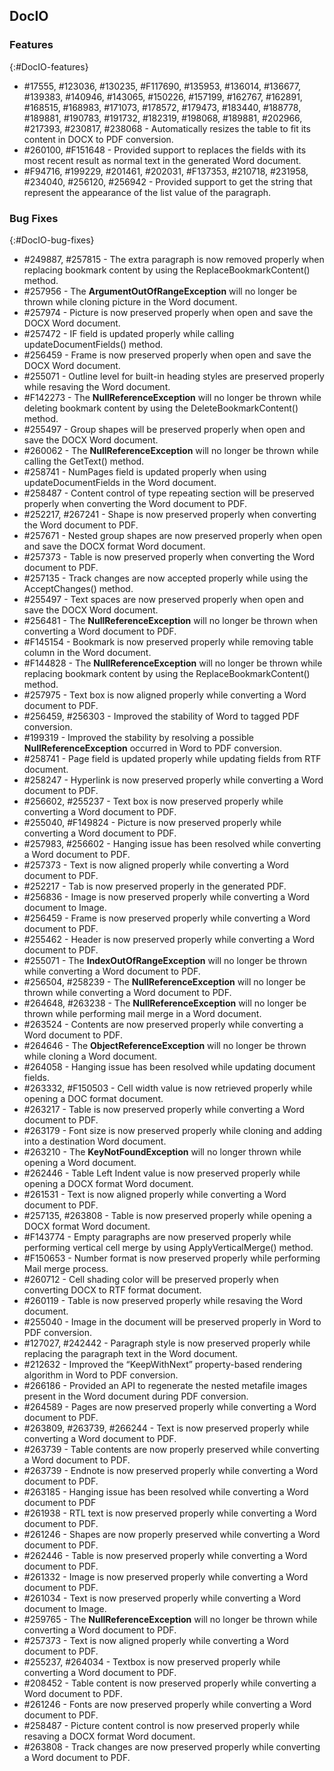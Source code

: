 ## DocIO

### Features
{:#DocIO-features}

* \#17555, \#123036, \#130235, \#F117690, \#135953, \#136014, \#136677, \#139383, \#140946, \#143065, \#150226, \#157199, \#162767, \#162891, \#168515, \#168983, \#171073, \#178572, \#179473, \#183440, \#188778, \#189881, \#190783, \#191732, \#182319, \#198068, \#189881, \#202966, \#217393, \#230817, \#238068 - Automatically resizes the table to fit its content in DOCX to PDF conversion.
* \#260100, \#F151648 - Provided support to replaces the fields with its most recent result as normal text in the generated Word document.
* \#F94716, \#199229, \#201461, \#202031, \#F137353, \#210718, \#231958, \#234040, \#256120, \#256942 - Provided support to get the string that represent the appearance of the list value of the paragraph.

### Bug Fixes
{:#DocIO-bug-fixes}

* \#249887, \#257815 - The extra paragraph is now removed properly when replacing bookmark content by using the ReplaceBookmarkContent() method.
* \#257956 - The **ArgumentOutOfRangeException** will no longer be thrown while cloning picture in the Word document.
* \#257974 - Picture is now preserved properly when open and save the DOCX Word document.
* \#257472 - IF field is updated properly while calling updateDocumentFields() method.
* \#256459 - Frame is now preserved properly when open and save the DOCX Word document.
* \#255071 - Outline level for built-in heading styles are preserved properly while resaving the Word document.
* \#F142273 - The **NullReferenceException** will no longer be thrown while deleting bookmark content by using the DeleteBookmarkContent() method.
* \#255497 - Group shapes will be preserved properly when open and save the DOCX Word document.
* \#260062 - The **NullReferenceException** will no longer be thrown while calling the GetText() method.
* \#258741 - NumPages field is updated properly when using updateDocumentFields in the Word document.	
* \#258487 - Content control of type repeating section will be preserved properly when converting the Word document to PDF.
* \#252217, \#267241 - Shape is now preserved properly when converting the Word document to PDF.
* \#257671 - Nested group shapes are now preserved properly when open and save the DOCX format Word document.
* \#257373 - Table is now preserved properly when converting the Word document to PDF.
* \#257135 - Track changes are now accepted properly while using the AcceptChanges() method.	
* \#255497 - Text spaces are now preserved properly when open and save the DOCX Word document.
* \#256481 - The **NullReferenceException** will no longer be thrown when converting a Word document to PDF.
* \#F145154 - Bookmark is now preserved properly while removing table column in the Word document.
* \#F144828 - The **NullReferenceException** will no longer be thrown while replacing bookmark content by using the ReplaceBookmarkContent() method.
* \#257975 - Text box is now aligned properly while converting a Word document to PDF.
* \#256459, \#256303 - Improved the stability of Word to tagged PDF conversion.
* \#199319 - Improved the stability by resolving a possible **NullReferenceException** occurred in Word to PDF conversion.
* \#258741 - Page field is updated properly while updating fields from RTF document.
* \#258247 - Hyperlink is now preserved properly while converting a Word document to PDF.
* \#256602, \#255237 - Text box is now preserved properly while converting a Word document to PDF.
* \#255040, \#F149824 - Picture is now preserved properly while converting a Word document to PDF.
* \#257983, \#256602 - Hanging issue has been resolved while converting a Word document to PDF.
* \#257373 - Text is now aligned properly while converting a Word document to PDF.
* \#252217 - Tab is now preserved properly in the generated PDF.
* \#256836 - Image is now preserved properly while converting a Word document to Image.
* \#256459 - Frame is now preserved properly while converting a Word document to PDF.
* \#255462 - Header is now preserved properly while converting a Word document to PDF.
* \#255071 - The **IndexOutOfRangeException** will no longer be thrown while converting a Word document to PDF.
* \#256504, \#258239 - The **NullReferenceException** will no longer be thrown while converting a Word document to PDF.
* \#264648, \#263238 - The **NullReferenceException** will no longer be thrown while performing mail merge in a Word document.
* \#263524 - Contents are now preserved properly while converting a Word document to PDF.
* \#264646 - The **ObjectReferenceException** will no longer be thrown while cloning a Word document.
* \#264058 - Hanging issue has been resolved while updating document fields.
* \#263332, \#F150503 - Cell width value is now retrieved properly while opening a DOC format document.
* \#263217 - Table is now preserved properly while converting a Word document to PDF.
* \#263179 - Font size is now preserved properly while cloning and adding into a destination Word document.
* \#263210 - The **KeyNotFoundException** will no longer thrown while opening a Word document.
* \#262446 - Table Left Indent value is now preserved properly while opening a DOCX format Word document.
* \#261531 - Text is now aligned properly while converting a Word document to PDF.
* \#257135, \#263808 - Table is now preserved properly while opening a DOCX format Word document.
* \#F143774 - Empty paragraphs are now preserved properly while performing vertical cell merge by using ApplyVerticalMerge() method.
* \#F150653 - Number format is now preserved properly while performing Mail merge process.
* \#260712 - Cell shading color will be preserved properly when converting DOCX to RTF format document.
* \#260119 - Table is now  preserved properly while resaving the Word document.
* \#255040 - Image in the document will be preserved properly in Word to PDF conversion.
* \#127027, \#242442 - Paragraph style is now preserved properly while replacing the paragraph text in the Word document.
* \#212632 - Improved the “KeepWithNext” property-based rendering algorithm in Word to PDF conversion.
* \#266186 - Provided an API to regenerate the nested metafile images present in the Word document during PDF conversion.
* \#264589 - Pages are now preserved properly while converting a Word document to PDF.
* \#263809, \#263739, \#266244 - Text is now preserved properly while converting a Word document to PDF.
* \#263739 - Table contents are now properly preserved while converting a Word document to PDF.
* \#263739 - Endnote is now preserved properly while converting a Word document to PDF.
* \#263185 - Hanging issue has been resolved while converting a Word document to PDF 
* \#261938 - RTL text is now preserved properly while converting a Word document to PDF.
* \#261246 - Shapes are now properly preserved while converting a Word document to PDF.
* \#262446 - Table is now preserved properly while converting a Word document to PDF.
* \#261332 - Image is now preserved properly while converting a Word document to PDF.
* \#261034 - Text is now preserved properly while converting a Word document to Image.
* \#259765 - The **NullReferenceException** will no longer be thrown while converting a Word document to PDF.
* \#257373 - Text is now aligned properly while converting a Word document to PDF.
* \#255237, \#264034 - Textbox is now preserved properly while converting a Word document to PDF.
* \#208452 - Table content is now preserved properly while converting a Word document to PDF.
* \#261246 - Fonts are now preserved properly while converting a Word document to PDF.
* \#258487 - Picture content control is now preserved properly while resaving a DOCX format Word document.
* \#263808 - Track changes are now preserved properly while converting a Word document to PDF.
